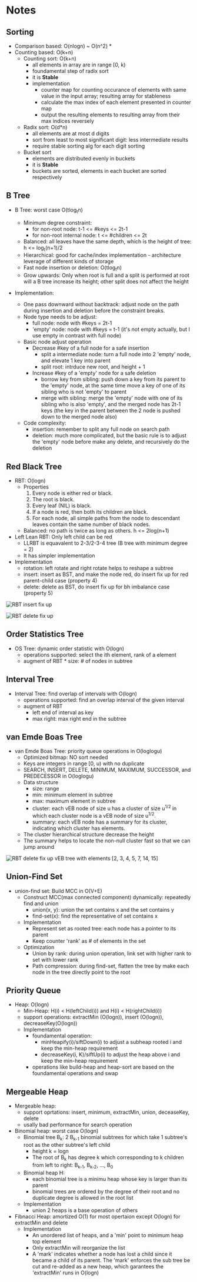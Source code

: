 # Notes

## Sorting
* Comparison based: O(nlogn) ~ O(n^2)
	* 
* Counting based: O(k+n)
	* Counting sort: O(k+n)
		* all elements in array are in range [0, k)
		* foundamental step of radix sort
		* it is **Stable**
		* implementation
			* counter map for counting occurance of elements with same value in the input array; resulting array for stableness
			* calculate the max index of each element presented in counter map
			* output the resulting elements to resulting array from their max indices reversely
	* Radix sort: O(d*n)
		* all elements are at most d digits
		* sort from least to most significant digit: less intermediate results
		* require stable sorting alg for each digit sorting
	* Bucket sort
		* elements are distributed evenly in buckets
		* it is **Stable**
		* buckets are sorted, elements in each bucket are sorted respectively


## <a name='BTree'></a>B Tree
* B Tree: worst case O(tlog<sub>t</sub>n)
	* Minimum degree constraint: 
		* for non-root node: t-1 <= #keys <= 2t-1 
		* for non-root internal node: t <= #children <= 2t 
	* Balanced: all leaves have the same depth, which is the height of tree: h <= log<sub>t</sub>(n+1)/2
	* Hierarchical: good for cache/index implementation - architecture leverage of different kinds of storage
	* Fast node insertion or deletion: O(tlog<sub>t</sub>n)
	* Grow upwards: Only when root is full and a split is performed at root will a B tree increase its height; other split does not affect the height

* Implementation: 
	* One pass downward without backtrack: adjust node on the path during insertion and deletion before the constraint breaks.
	* Node type needs to be adjust:
		* full node: node with #keys = 2t-1
		* 'empty' node: node with #keys = t-1 (it's not empty actually, but I use empty in contrast with full node)
	* Basic node adjust operation
		* Decrease #key of a full node for a safe insertion
			* split a intermediate node: turn a full node into 2 'empty' node, and elevate 1 key into parent
			* split root: intrduce new root, and height + 1
		* Increase #key of a 'empty' node for a safe deletion
			* borrow key from sibling: push down a key from its parent to the 'empty' node, at the same time move a key of one of its sibling who is not 'empty' to parent
			* merge with sibling: merge the 'empty' node with one of its sibling who is also 'empty', and the merged node has 2t-1 keys (the key in the parent between the 2 node is pushed down to the merged node also)
	* Code complexity: 
		* insertion: remember to split any full node on search path
		* deletion: much more complicated, but the basic rule is to adjust the 'empty' node before make any delete, and recursively do the deletion

## <a name='Red_Black_Tree'></a>Red Black Tree
* RBT: O(logn)
	* Properties
		1. Every node is either red or black.
		2. The root is black.
		3. Every leaf (NIL) is black.
		4. If a node is red, then both its children are black.
		5. For each node, all simple paths from the node to descendant leaves contain the same number of black nodes. 
	* Balanced: no path is twice as long as others. h <= 2log(n+1)
* Left Lean RBT: Only left child can be red
	* LLRBT is equavalent to 2-3/2-3-4 tree (B tree with minimum degree = 2)
	* It has simpler implementation
* Implementation
	* rotation: left rotate and right rotate helps to reshape a subtree
	* insert: insert as BST, and make the node red, do insert fix up for red parent-child case (property 4)
	* delete: delete as BST, do insert fix up for bh imbalance case (property 5)
	
![RBT insert fix up](../pics/RBT-insert-fixup.jpg)

![RBT delete fix up](../pics/RBT-delete-fixup.jpg)

## <a name='OS_Tree'></a>Order Statistics Tree
* OS Tree: dynamic order statistic with O(logn)
	* operations supported: select the ith element, rank of a element
	* augment of RBT
			* size: # of nodes in subtree

		
## <a name='Interval_Tree'></a>Interval Tree
* Interval Tree: find overlap of intervals with O(logn)
	* operations supported: find an overlap interval of the given interval
 	* augment of RBT
	 	* left end of interval as key
		* max right: max right end in the subtree

## <a name='vEB_Tree'></a>van Emde Boas Tree
* van Emde Boas Tree: priority queue operations in O(loglogu)
	* Optimized bitmap: NO sort needed
	* Keys are integers in range [0, u) with no duplicate
	* SEARCH, INSERT, DELETE, MINIMUM, MAXIMUM, SUCCESSOR, and PREDECESSOR in O(loglogu)
	* Data structure
		* size: range
		* min: minimum element in subtree
		* max: maximum element in subtree
		* cluster: each vEB node of size u has a cluster of size u<sup>1/2</sup> in which each cluster node is a vEB node of size u<sup>1/2</sup>.
		* summary: each vEB node has a summary for its cluster, indicating which cluster has elements.
	* The cluster hierarchical structure decrease the height
	* The summary helps to locate the non-null cluster fast so that we can jump around


![RBT delete fix up](../pics/vEB.jpg)
vEB tree with elements [2, 3, 4, 5, 7, 14, 15]

## <a name='Union_Find_Set'></a>Union-Find Set
* union-find set: Build MCC in O(V+E)
	* Construct MCC(max connected component) dynamically: repeatedly find and union
		* union(x, y): union the set contains x and the set contains y
		* find-set(x): find the representative of set contains x
	* Implementation
		* Represent set as rooted tree: each node has a pointer to its parent
		* Keep counter 'rank' as # of elements in the set
	* Optimization
		* Union by rank: during union operation, link set with higher rank to set with lower rank
		* Path compression: during find-set, flatten the tree by make each node in the tree directly point to the root

## <a name='Priority Queue'></a>Priority Queue
* Heap: O(logn)
	* Min-Heap: H(i) < H(leftChild(i)) and H(i) < H(rightChild(i))
	* support operations: extractMin (O(logn)), insert (O(logn)), decreaseKey(O(logn))
	* Implementation
		* foundamental operation: 
			* minHeapify(i)/siftDown(i) to adjust a subheap rooted i and keep the min-heap requirement
			* decreaseKey(i, K)/siftUp(i) to adjust the heap above i and keep the min-heap requirement
		* operations like build-heap and heap-sort are based on the foundamental operations and swap

## <a name='Mergeable_Heap'></a>Mergeable Heap
* Mergeable heap:
	* support oprtations: insert, minimum, extractMin, union, deceaseKey, delete
	* usally bad performance for search operation
* Binomial heap: worst case O(logn)
	* Binomial tree B<sub>k</sub>: 2 B<sub>k-1</sub> binomial subtrees for which take 1 subtree's root as the other subtree's left child
		* height k = logn
		* The root of B<sub>k</sub> has degree k which corresponding to k children from left to right: B<sub>k-1</sub>, B<sub>k-2</sub>, ..., B<sub>0</sub>
	* Binomial heap H:
		* each binomial tree is a minimu heap whose key is larger than its parent
		* binomial trees are ordered by the degree of their root and no duplicate degree is allowed in the root list
	* Implementation
		* union 2 heaps is a base operation of others
* Fibnacci Heap: amortized O(1) for most opertaion except O(logn) for extractMin and delete
	* Implementation
		* An unordered list of heaps, and a 'min' point to minimum heap top element
		* Only extractMin will reorganize the list
		* A 'mark' indicates whether a node has lost a child since it became a child of its parent. The 'mark' enforces the sub tree be cut and re-added as a new heap, which garantees the 'extractMin' runs in O(logn)